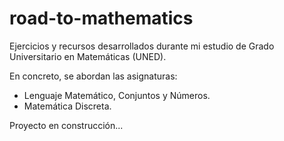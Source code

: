 # road-to-mathematics
Ejercicios y recursos desarrollados durante mi estudio de Grado Universitario en Matemáticas (UNED).

En concreto, se abordan las asignaturas:
- Lenguaje Matemático, Conjuntos y Números.
- Matemática Discreta.

Proyecto en construcción...
